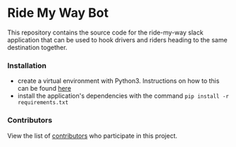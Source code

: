 # Ride My Way Bot

This repository contains the source code for the ride-my-way slack application that can be used to hook drivers and riders heading to the same destination together.

### Installation
- create a virtual environment with Python3. Instructions on how to this can be found [here](https://virtualenvwrapper.readthedocs.io/en/latest/)
- install the application's dependencies with the command `pip install -r requirements.txt`

### Contributors
View the list of [contributors](https://github.com/BolajiOlajide/rmw-bot/contributors) who participate in this project.
